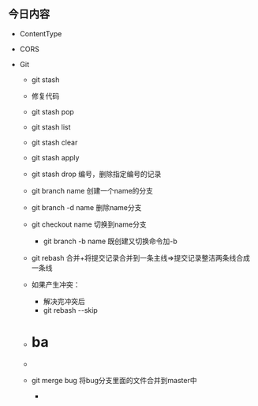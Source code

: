 ## 今日内容

* ContentType

* CORS

* Git

  * git stash
  * 修复代码
  * git stash pop 
  * git stash list
  * git stash clear
  * git stash apply
  * git stash drop  编号，删除指定编号的记录
  * git branch name  创建一个name的分支
  * git branch -d name  删除name分支
  * git checkout name 切换到name分支
    
    * git branch -b name  既创建又切换命令加-b
  * git rebash  合并+将提交记录合并到一条主线=>提交记录整洁两条线合成一条线
  * 如果产生冲突：
    * 解决完冲突后
    * git rebash --skip 

  * # ba

  * 
  * git merge bug 将bug分支里面的文件合并到master中
    
    * 




### 




